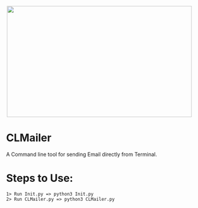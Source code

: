 <p align="center">
<img src="https://i.ibb.co/qySCw7V/CLM-logo.png" width="500px" height="300px">
</p>

# CLMailer
A Command line tool for sending Email directly from Terminal.

# Steps to Use:
    1> Run Init.py => python3 Init.py
    2> Run CLMailer.py => python3 CLMailer.py
